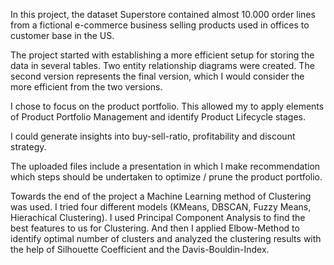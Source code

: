 In this project, the dataset Superstore contained almost 10.000 order lines from a fictional e-commerce business selling products used in offices to customer base in the US.

The project started with establishing a more efficient setup for storing the data in several tables. Two entity relationship diagrams were created. 
The second version represents the final version, which I would consider the more efficient from the two versions.  

I chose to focus on the product portfolio. This allowed my to apply elements of Product Portfolio Management and identify Product Lifecycle stages.

I could generate insights into buy-sell-ratio, profitability and discount strategy. 

The uploaded files include a presentation in which I make recommendation which steps should be undertaken to optimize / prune the product portfolio.

Towards the end of the project a Machine Learning method of Clustering was used. I tried four different models (KMeans, DBSCAN, Fuzzy Means, Hierachical Clustering). 
I used Principal Component Analysis to find the best features to us for Clustering. And then I applied Elbow-Method to identify optimal number of clusters and analyzed the clustering results with the help of Silhouette Coefficient and the Davis-Bouldin-Index.

